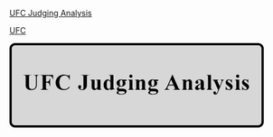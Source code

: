 
[UFC Judging Analysis](https://oconnellryan.github.io/projects/judging.html)

[UFC](https://www.ufc.com/)


[![my new puppy](assets/images/ufc_button.png)](https://www.instagram.com/dexter_cockerjack/)
